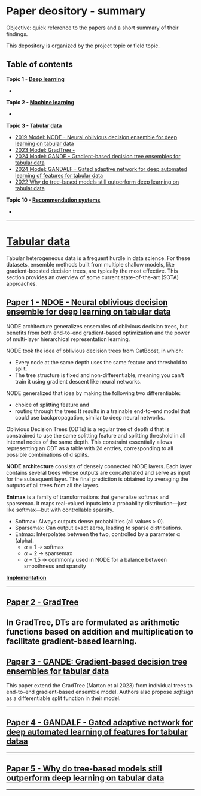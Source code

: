 # <a name = 'up'>Paper deository - summary</a>

Objective: quick reference to the papers and a short summary of their findings. 

This depository is organized by the project topic or field topic.

## Table of contents

__Topic 1 - [Deep learning](#dl)__
- [](#dl_1)

__Topic 2 - [Machine learning](#ml)__
- [](#ml_1)

__Topic 3 - [Tabular data](#tbd)__
- [2019 Model: NODE -  Neural oblivious decision ensemble for deep learning on tabular data](#tbd_1)
- [2023 Model: GradTree - ](#tbd_2)
- [2024 Model: GANDE - Gradient-based decision tree ensembles for tabular data](#tbd_3)
- [2024 Model: GANDALF - Gated adaptive network for deep automated learning of features for tabular data](#tbd_4)
- [2022 Why do tree-based models still outperform deep learning on tabular data](#tbd_5)


__Topic 10 - [Recommendation systems](#rec)__
- [](#rec_1)

---

# <a name = 'tbd'>[Tabular data](#up)</a>
Tabular heterogeneous data is a frequent hurdle in data science. For these datasets, ensemble methods built from multiple shallow models, like gradient-boosted decision trees, are typically the most effective. This section provides an overview of some current state-of-the-art (SOTA) approaches.


## <a name = 'tbd_1'>[Paper 1 - NDOE - Neural oblivious decision ensemble for deep learning on tabular data](#up)</a>
NODE architecture generalizes ensembles of oblivious decision trees, but benefits from both end-to-end gradient-based optimization and the power of multi-layer hierarchical representation learning. 

NODE took the idea of oblivious decision trees from CatBoost, in which:
- Every node at the same depth uses the same feature and threshold to split.
- The tree structure is fixed and non-differentiable, meaning you can't train it using gradient descent like neural networks.

NODE generalized that idea by making the following two differentiable:
- choice of splitting feature and
- routing through the trees
It results in a trainable end-to-end model that could use backpropagation, similar to deep neural networks.

Oblivious Decision Trees (ODTs) is a regular tree of depth d that is constrained to use the same splitting feature and splitting threshold in all internal nodes of the same depth. This constraint essentially allows representing an ODT as a table with 2d entries, corresponding to all possible combinations of d splits.



__NODE architecture__  consists of densely connected NODE layers. Each layer contains several trees whose outputs are concatenated and serve as input for the subsequent layer. The final prediction is obtained by averaging the outputs of all trees from all the layers.

__Entmax__ is a family of transformations that generalize softmax and sparsemax. It maps real-valued inputs into a probability distribution—just like softmax—but with controllable sparsity.
- Softmax: Always outputs dense probabilities (all values > 0).
- Sparsemax: Can output exact zeros, leading to sparse distributions.
- Entmax: Interpolates between the two, controlled by a parameter α (alpha).
  - $\alpha$ = 1 → softmax
  - $\alpha$ = 2 → sparsemax
  - $\alpha$ = 1.5 → commonly used in NODE for a balance between smoothness and sparsity

[__Implementation__]()

---
## <a name = 'tbd_2'>[Paper 2 - GradTree](#up)</a>

In GradTree, DTs are formulated as arithmetic functions based on addition and multiplication to facilitate gradient-based learning.
---

## <a name = 'tbd_3'>[Paper 3 - GANDE: Gradient-based decision tree ensembles for tabular data](#up)</a>

This paper extend the GradTree (Marton et al 2023) from individual trees to end-to-end gradient-based ensemble model. Authors also propose _softsign_ as a differentiable split function in their model.

---

## <a name = 'tbd_4'>[Paper 4 - GANDALF - Gated adaptive network for deep automated learning of features for tabular dataa](#up)</a>

---

## <a name = 'tbd_5'>[Paper 5 - Why do tree-based models still outperform deep learning on tabular data](#up)</a>



---


